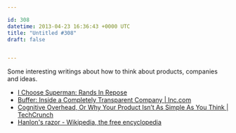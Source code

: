 ```yaml
---

id: 308
datetime: 2013-04-23 16:36:43 +0000 UTC
title: "Untitled #308"
draft: false


---
```


Some interesting writings about how to think about products, companies and ideas. 

 
 * [I Choose Superman: Rands In Repose](http://www.randsinrepose.com/archives/2013/04/21/i_choose_superman.html)
 * [Buffer: Inside a Completely Transparent Company | Inc.com](http://www.inc.com/jeff-haden/inside-buffer-company-complete-transparency.html)
 * [Cognitive Overhead, Or Why Your Product Isn’t As Simple As You Think | TechCrunch](http://techcrunch.com/2013/04/20/cognitive-overhead/)
 * [Hanlon's razor - Wikipedia, the free encyclopedia](https://en.wikipedia.org/wiki/Hanlon's_razor)


